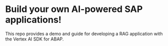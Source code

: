 # Build your own AI-powered SAP applications!

This repo provides a demo and guide for developing a RAG application with the Vertex AI SDK for ABAP.
